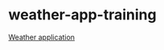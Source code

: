 # weather-app-training

[Weather application](https://github.com/jacktheboss220/weather-app-training)
